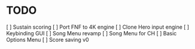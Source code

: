 # TODO
[ ] Sustain scoring
[ ] Port FNF to 4K engine
[ ] Clone Hero input engine
[ ] Keybinding GUI
[ ] Song Menu revamp
[ ] Song Menu for CH
[ ] Basic Options Menu
[ ] Score saving v0
